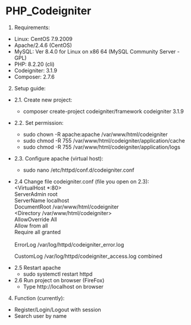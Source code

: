 # PHP_Codeigniter
1. Requirements:
- Linux: CentOS 7.9.2009
- Apache/2.4.6 (CentOS)
- MySQL: Ver 8.4.0 for Linux on x86 64 (MySQL Community Server - GPL)
- PHP: 8.2.20 (cli)
- Codeigniter: 3.1.9
- Composer: 2.7.6

2. Setup guide:
- 2.1. Create new project:   
  + composer create-project codeigniter/framework codeigniter 3.1.9
- 2.2. Set permission:   
  + sudo chown -R apache:apache /var/www/html/codeigniter   
  + sudo chmod -R 755 /var/www/html/codeigniter/application/cache   
  + sudo chmod -R 755 /var/www/html/codeigniter/application/logs    
- 2.3. Configure apache (virtual host):  
  + sudo nano /etc/httpd/conf.d/codeigniter.conf  
- 2.4 Change file codeigniter.conf (file you open on 2.3):   
  <VirtualHost *:80>  
        ServerAdmin root  
        ServerName localhost  
        DocumentRoot /var/www/html/codeigniter  
        <Directory /var/www/html/codeigniter>  
        AllowOverride All  
        Allow from all  
        Require all granted  
    </Directory>  
  ErrorLog /var/log/httpd/codeigniter_error.log

  CustomLog /var/log/httpd/codeigniter_access.log combined   
</VirtualHost>

- 2.5 Restart apache  
  + sudo systemctl restart httpd  
- 2.6 Run project on browser (FireFox)
  + Type http://localhost on browser
  
4. Function (currently):
- Register/Login/Logout with session
- Search user by name
